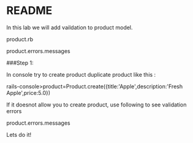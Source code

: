# README

In this lab we will add vaildation to product model.

product.rb


product.errors.messages

###Step 1:

In console try to create product duplicate product like this :

rails-console>product=Product.create({title:'Apple',description:'Fresh Apple',price:5.0})

If it doesnot allow you to create product, use following to see validation errors

product.errors.messages



Lets do it!

